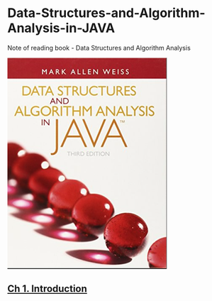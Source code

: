 # Data-Structures-and-Algorithm-Analysis-in-JAVA
Note of reading book - Data Structures and Algorithm Analysis

![](./Screen%20Shot%202023-07-10%20at%2010.32.48%20AM.png)

## [Ch 1. Introduction](./ch1-Introduction/ch1.md)